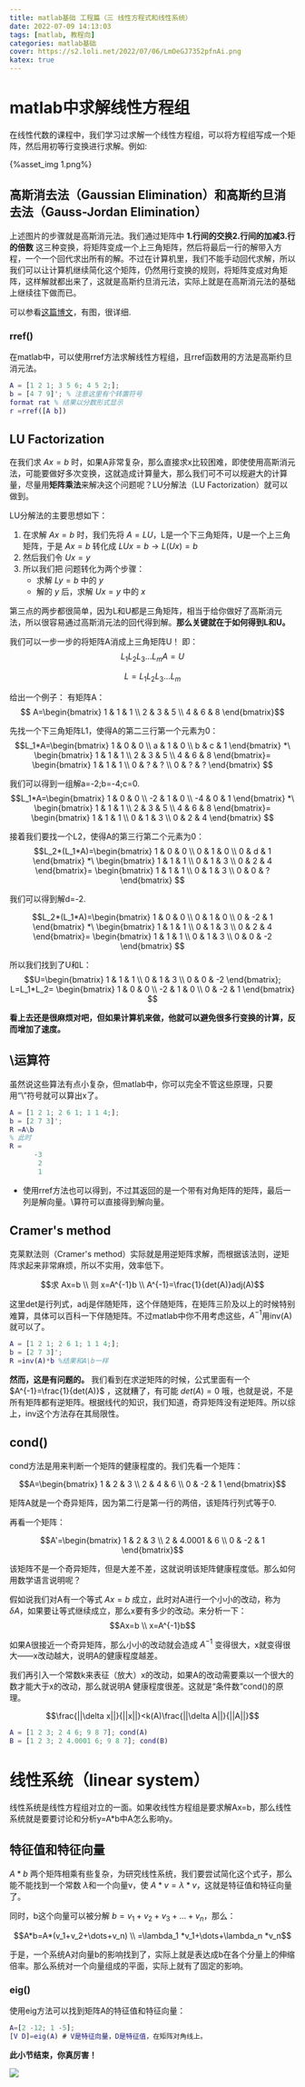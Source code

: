 ```yaml
---
title: matlab基础 工程篇（三 线性方程式和线性系统）
date: 2022-07-09 14:13:03
tags: [matlab, 教程向]
categories: matlab基础
cover: https://s2.loli.net/2022/07/06/LmOeGJ7352pfnAi.png
katex: true
---
```


# matlab中求解线性方程组
在线性代数的课程中，我们学习过求解一个线性方程组，可以将方程组写成一个矩阵，然后用初等行变换进行求解。例如:

{%asset_img 1.png%}

## 高斯消去法（Gaussian Elimination）和高斯约旦消去法（Gauss-Jordan Elimination）
上述图片的步骤就是高斯消元法。我们通过矩阵中 **1.行间的交换2.行间的加减3.行的倍数** 这三种变换，将矩阵变成一个上三角矩阵，然后将最后一行的解带入方程，一个一个回代求出所有的解。不过在计算机里，我们不能手动回代求解，所以我们可以让计算机继续简化这个矩阵，仍然用行变换的规则，将矩阵变成对角矩阵，这样解就都出来了，这就是高斯约旦消元法，实际上就是在高斯消元法的基础上继续往下做而已。

可以参看[这篇博文](https://blog.csdn.net/IAN27/article/details/108280355?spm=1001.2101.3001.6661.1&utm_medium=distribute.pc_relevant_t0.none-task-blog-2%7Edefault%7ECTRLIST%7Edefault-1-108280355-blog-12954213.pc_relevant_multi_platform_whitelistv1_exp2&depth_1-utm_source=distribute.pc_relevant_t0.none-task-blog-2%7Edefault%7ECTRLIST%7Edefault-1-108280355-blog-12954213.pc_relevant_multi_platform_whitelistv1_exp2&utm_relevant_index=1)，有图，很详细.

### rref()
在matlab中，可以使用rref方法求解线性方程组，且rref函数用的方法是高斯约旦消元法。

```matlab
A = [1 2 1; 3 5 6; 4 5 2;];
b = [4 7 9]'; % 注意这里有个转置符号
format rat % 结果以分数形式显示
r =rref([A b])
```

## LU Factorization
在我们求 $Ax=b$ 时，如果A非常复杂，那么直接求x比较困难，即使使用高斯消元法，可能要做好多次变换，这就造成计算量大，那么我们可不可以规避大的计算量，尽量用**矩阵乘法**来解决这个问题呢？LU分解法（LU Factorization）就可以做到。

LU分解法的主要思想如下：
1. 在求解 $Ax=b$ 时，我们先将 $A=LU$，L是一个下三角矩阵，U是一个上三角矩阵，于是 $Ax=b$ 转化成 $LUx=b \rightarrow L(Ux)=b$
2. 然后我们令 $Ux=y$
3. 所以我们把 问题转化为两个步骤：
   * 求解 $Ly=b$ 中的 $y$
   * 解的 $y$ 后，求解 $Ux=y$ 中的 $x$

第三点的两步都很简单，因为L和U都是三角矩阵，相当于给你做好了高斯消元法，所以很容易通过高斯消元法的回代得到解。**那么关键就在于如何得到L和U。**

我们可以一步一步的将矩阵A消成上三角矩阵U！
即：
$$ L_1L_2L_3 \dots L_m A =U$$

$$ L=L_1L_2L_3 \dots L_m $$

给出一个例子：
有矩阵A：
$$ A=\begin{bmatrix}
   1 & 1 & 1 \\
   2 & 3 & 5 \\
   4 & 6 & 8
\end{bmatrix}$$

先找一个下三角矩阵L1，使得A的第二三行第一个元素为0：
$$L_1*A=\begin{bmatrix}
   1 & 0 & 0 \\
   a & 1 & 0 \\
   b & c & 1
\end{bmatrix} *\
\begin{bmatrix}
   1 & 1 & 1 \\
   2 & 3 & 5 \\
   4 & 6 & 8
\end{bmatrix}=
\begin{bmatrix}
   1 & 1 & 1 \\
   0 & ? & ? \\
   0 & ? & ?
\end{bmatrix}
$$

我们可以得到一组解a=-2;b=-4;c=0.
$$L_1*A=\begin{bmatrix}
   1 & 0 & 0 \\
   -2 & 1 & 0 \\
   -4 & 0 & 1
\end{bmatrix} *\
\begin{bmatrix}
   1 & 1 & 1 \\
   2 & 3 & 5 \\
   4 & 6 & 8
\end{bmatrix}=
\begin{bmatrix}
   1 & 1 & 1 \\
   0 & 1 & 3 \\
   0 & 2 & 4
\end{bmatrix}
$$

接着我们要找一个L2，使得A的第三行第二个元素为0：
$$L_2*(L_1*A)=\begin{bmatrix}
   1 & 0 & 0 \\
   0 & 1 & 0 \\
   0 & d & 1
\end{bmatrix} *\
\begin{bmatrix}
   1 & 1 & 1 \\
   0 & 1 & 3 \\
   0 & 2 & 4
\end{bmatrix}=
\begin{bmatrix}
   1 & 1 & 1 \\
   0 & 1 & 3 \\
   0 & 0 & ?
\end{bmatrix}
$$

我们可以得到解d=-2.

$$L_2*(L_1*A)=\begin{bmatrix}
   1 & 0 & 0 \\
   0 & 1 & 0 \\
   0 & -2 & 1
\end{bmatrix} *\
\begin{bmatrix}
   1 & 1 & 1 \\
   0 & 1 & 3 \\
   0 & 2 & 4
\end{bmatrix}=
\begin{bmatrix}
   1 & 1 & 1 \\
   0 & 1 & 3 \\
   0 & 0 & -2
\end{bmatrix}
$$

所以我们找到了U和L：
$$U=\begin{bmatrix}
   1 & 1 & 1 \\
   0 & 1 & 3 \\
   0 & 0 & -2
\end{bmatrix};
L=L_1*L_2=
\begin{bmatrix}
   1 & 0 & 0 \\
   -2 & 1 & 0 \\
   0 & -2 & 1
\end{bmatrix}
$$

**看上去还是很麻烦对吧，但如果计算机来做，他就可以避免很多行变换的计算，反而增加了速度。**

## \运算符
虽然说这些算法有点小复杂，但matlab中，你可以完全不管这些原理，只要用“\”符号就可以算出x了。

```matlab
A = [1 2 1; 2 6 1; 1 1 4;];
b = [2 7 3]';
R =A\b
% 此时
R =
      -3       
       2       
       1    
```
* 使用rref方法也可以得到，不过其返回的是一个带有对角矩阵的矩阵，最后一列是解向量。\算符可以直接得到解向量。


## Cramer's method
克莱默法则（Cramer's method）实际就是用逆矩阵求解，而根据该法则，逆矩阵求起来非常麻烦，所以不实用，效率低下。

$$求 Ax=b \\
则 x=A^{-1}b \\
A^{-1}=\frac{1}{det(A)}adj(A)$$

这里det是行列式，adj是伴随矩阵，这个伴随矩阵，在矩阵三阶及以上的时候特别难算，具体可以百科一下伴随矩阵。不过matlab中你不用考虑这些，$A^{-1}$用inv(A)就可以了。

```matlab
A = [1 2 1; 2 6 1; 1 1 4;];
b = [2 7 3]';
R =inv(A)*b %结果和A\b一样
```

**然而，这是有问题的。** 我们看到在求逆矩阵的时候，公式里面有一个 $A^{-1}=\frac{1}{det(A)}$ ，这就糟了，有可能 $det(A)=0$ 哦，也就是说，不是所有矩阵都有逆矩阵。根据线代的知识，我们知道，奇异矩阵没有逆矩阵。所以综上，inv这个方法存在其局限性。

## cond()
cond方法是用来判断一个矩阵的健康程度的。我们先看一个矩阵：

$$A=\begin{bmatrix}
   1 & 2 & 3 \\
   2 & 4 & 6 \\
   0 & -2 & 1
\end{bmatrix}$$

矩阵A就是一个奇异矩阵，因为第二行是第一行的两倍，该矩阵行列式等于0.

再看一个矩阵：

$$A'=\begin{bmatrix}
   1 & 2 & 3 \\
   2 & 4.0001 & 6 \\
   0 & -2 & 1
\end{bmatrix}$$

该矩阵不是一个奇异矩阵，但是大差不差，这就说明该矩阵健康程度低。那么如何用数学语言说明呢？

假如说我们对A有一个等式 $Ax=b$ 成立，此时对A进行一个小小的改动，称为 $\delta A$，如果要让等式继续成立，那么x要有多少的改动。来分析一下：
$$Ax=b \\
x=A^{-1}b$$

如果A很接近一个奇异矩阵，那么小小的改动就会造成 $A^{-1}$ 变得很大，x就变得很大——x改动越大，说明A的健康程度越差。

我们再引入一个常数k来表征（放大）x的改动，如果A的改动需要乘以一个很大的数才能大于x的改动，那么就说明A 健康程度很差。这就是“条件数”cond()的原理。

$$\frac{||\delta x||}{||x||}<k(A)\frac{||\delta A||}{||A||}$$

```matlab
A = [1 2 3; 2 4 6; 9 8 7]; cond(A)
B = [1 2 3; 2 4.0001 6; 9 8 7]; cond(B)
```

# 线性系统（linear system）
线性系统是线性方程组对立的一面。如果收线性方程组是要求解Ax=b，那么线性系统就是要要讨论和分析y=A*b中A怎么影响y。

## 特征值和特征向量
$A*b$ 两个矩阵相乘有些复杂，为研究线性系统，我们要尝试简化这个式子，那么能不能找到一个常数 $\lambda$和一个向量v，使 $A*v=\lambda *v$，这就是特征值和特征向量了。

同时，b这个向量可以被分解 $b=v_1+v_2+v_3+\dots+v_n$，那么：

$$A*b=A*(v_1+v_2+\dots+v_n) \\
     =\lambda_1 *v_1+\dots+\lambda_n *v_n$$

于是，一个系统A对向量b的影响找到了，实际上就是表达成b在各个分量上的伸缩倍率。那么系统对一个向量组成的平面，实际上就有了固定的影响。

### eig()
使用eig方法可以找到矩阵A的特征值和特征向量：

```matlab
A=[2 -12; 1 -5];
[V D]=eig(A) # V是特征向量，D是特征值，在矩阵对角线上。
```

**此小节结束，你真厉害！**

![](https://s2.loli.net/2022/07/06/Kh4zpItmHrbkAPN.jpg)



